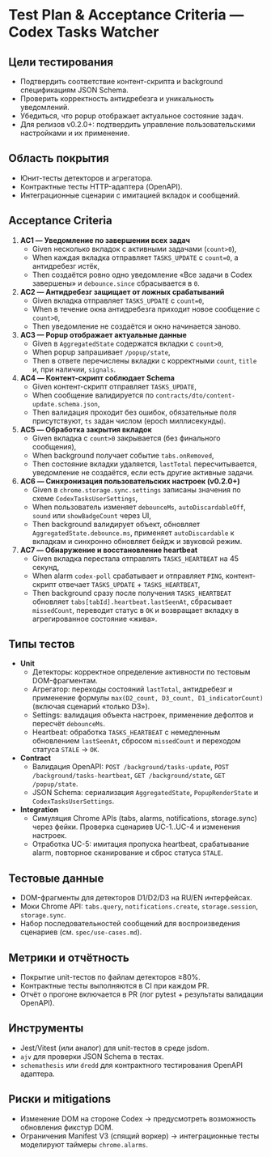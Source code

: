 # Test Plan & Acceptance Criteria — Codex Tasks Watcher

## Цели тестирования
- Подтвердить соответствие контент-скрипта и background спецификациям JSON Schema.
- Проверить корректность антидребезга и уникальность уведомлений.
- Убедиться, что popup отображает актуальное состояние задач.
- Для релизов v0.2.0+: подтвердить управление пользовательскими настройками и их применение.

## Область покрытия
- Юнит-тесты детекторов и агрегатора.
- Контрактные тесты HTTP-адаптера (OpenAPI).
- Интеграционные сценарии с имитацией вкладок и сообщений.

## Acceptance Criteria
1. **AC1 — Уведомление по завершении всех задач**
   - Given несколько вкладок с активными задачами (`count>0`),
   - When каждая вкладка отправляет `TASKS_UPDATE` с `count=0`, а антидребезг истёк,
   - Then создаётся ровно одно уведомление «Все задачи в Codex завершены» и `debounce.since` сбрасывается в `0`.
2. **AC2 — Антидребезг защищает от ложных срабатываний**
   - Given вкладка отправляет `TASKS_UPDATE` с `count=0`,
   - When в течение окна антидребезга приходит новое сообщение с `count>0`,
   - Then уведомление не создаётся и окно начинается заново.
3. **AC3 — Popup отображает актуальные данные**
   - Given в `AggregatedState` содержатся вкладки с `count>0`,
   - When popup запрашивает `/popup/state`,
   - Then в ответе перечислены вкладки с корректными `count`, `title` и, при наличии, `signals`.
4. **AC4 — Контент-скрипт соблюдает Schema**
   - Given контент-скрипт отправляет `TASKS_UPDATE`,
   - When сообщение валидируется по `contracts/dto/content-update.schema.json`,
   - Then валидация проходит без ошибок, обязательные поля присутствуют, `ts` задан числом (epoch миллисекунды).
5. **AC5 — Обработка закрытия вкладок**
   - Given вкладка с `count>0` закрывается (без финального сообщения),
   - When background получает событие `tabs.onRemoved`,
   - Then состояние вкладки удаляется, `lastTotal` пересчитывается, уведомление не создаётся, если есть другие активные задачи.
6. **AC6 — Синхронизация пользовательских настроек (v0.2.0+)**
   - Given в `chrome.storage.sync.settings` записаны значения по схеме `CodexTasksUserSettings`,
   - When пользователь изменяет `debounceMs`, `autoDiscardableOff`, `sound` или `showBadgeCount` через UI,
   - Then background валидирует объект, обновляет `AggregatedState.debounce.ms`, применяет `autoDiscardable` к вкладкам и синхронно обновляет бейдж и звуковой режим.
7. **AC7 — Обнаружение и восстановление heartbeat**
   - Given вкладка перестала отправлять `TASKS_HEARTBEAT` на 45 секунд,
   - When alarm `codex-poll` срабатывает и отправляет `PING`, контент-скрипт отвечает `TASKS_UPDATE` + `TASKS_HEARTBEAT`,
   - Then background сразу после получения `TASKS_HEARTBEAT` обновляет `tabs[tabId].heartbeat.lastSeenAt`, сбрасывает `missedCount`, переводит статус в `OK` и возвращает вкладку в агрегированное состояние «жива».

## Типы тестов
- **Unit**
  - Детекторы: корректное определение активности по тестовым DOM-фрагментам.
  - Агрегатор: переходы состояний `lastTotal`, антидребезг и применение формулы `max(D2_count, D3_count, D1_indicatorCount)` (включая сценарий «только D3»).
  - Settings: валидация объекта настроек, применение дефолтов и пересчёт `debounceMs`.
  - Heartbeat: обработка `TASKS_HEARTBEAT` с немедленным обновлением `lastSeenAt`, сбросом `missedCount` и переходом статуса `STALE` → `OK`.
- **Contract**
  - Валидация OpenAPI: `POST /background/tasks-update`, `POST /background/tasks-heartbeat`, `GET /background/state`, `GET /popup/state`.
  - JSON Schema: сериализация `AggregatedState`, `PopupRenderState` и `CodexTasksUserSettings`.
- **Integration**
  - Симуляция Chrome APIs (tabs, alarms, notifications, storage.sync) через фейки. Проверка сценариев UC-1..UC-4 и изменения настроек.
  - Отработка UC-5: имитация пропуска heartbeat, срабатывание alarm, повторное сканирование и сброс статуса `STALE`.

## Тестовые данные
- DOM-фрагменты для детекторов D1/D2/D3 на RU/EN интерфейсах.
- Моки Chrome API: `tabs.query`, `notifications.create`, `storage.session`, `storage.sync`.
- Набор последовательностей сообщений для воспроизведения сценариев (см. `spec/use-cases.md`).

## Метрики и отчётность
- Покрытие unit-тестов по файлам детекторов ≥80%.
- Контрактные тесты выполняются в CI при каждом PR.
- Отчёт о прогоне включается в PR (лог pytest + результаты валидации OpenAPI).

## Инструменты
- Jest/Vitest (или аналог) для unit-тестов в среде jsdom.
- `ajv` для проверки JSON Schema в тестах.
- `schemathesis` или `dredd` для контрактного тестирования OpenAPI адаптера.

## Риски и mitigations
- Изменение DOM на стороне Codex → предусмотреть возможность обновления фикстур DOM.
- Ограничения Manifest V3 (спящий воркер) → интеграционные тесты моделируют таймеры `chrome.alarms`.
